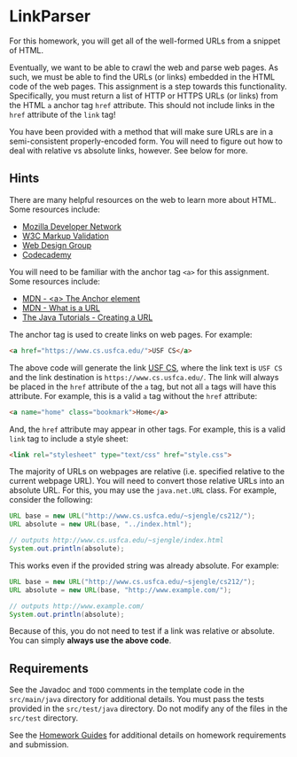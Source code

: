 LinkParser
=================================================

For this homework, you will get all of the well-formed URLs from a snippet of HTML.

Eventually, we want to be able to crawl the web and parse web pages. As such, we must be able to find the URLs (or links) embedded in the HTML code of the web pages. This assignment is a step towards this functionality. Specifically, you must return a list of HTTP or HTTPS URLs (or links) from the HTML `a` anchor tag `href` attribute. This should not include links in the `href` attribute of the `link` tag!

You have been provided with a method that will make sure URLs are in a semi-consistent properly-encoded form. You will need to figure out how to deal with relative vs absolute links, however. See below for more.

## Hints ##

There are many helpful resources on the web to learn more about HTML. Some resources include:

* [Mozilla Developer Network](https://developer.mozilla.org/en-US/docs/Web/HTML)
* [W3C Markup Validation](http://validator.w3.org/)
* [Web Design Group](http://htmlhelp.com/)
* [Codecademy](https://www.codecademy.com/learn/web)

You will need to be familiar with the anchor tag `<a>` for this assignment. Some resources include:

* [MDN - &lt;a&gt; The Anchor element](https://developer.mozilla.org/en-US/docs/Web/HTML/Element/a)
* [MDN - What is a URL](https://developer.mozilla.org/en-US/docs/Learn/Common_questions/What_is_a_URL)
* [The Java Tutorials - Creating a URL](https://docs.oracle.com/javase/tutorial/networking/urls/creatingUrls.html)

The anchor tag is used to create links on web pages. For example:

```html
<a href="https://www.cs.usfca.edu/">USF CS</a>
```

The above code will generate the link <a href="https://www.cs.usfca.edu/">USF CS</a>, where the link text is `USF CS` and the link destination is `https://www.cs.usfca.edu/`. The link will always be placed in the `href` attribute of the `a` tag, but not all `a` tags will have this attribute. For example, this is a valid `a` tag without the `href` attribute:

```html
<a name="home" class="bookmark">Home</a>
```

And, the `href` attribute may appear in other tags. For example, this is a valid `link` tag to include a style sheet:

```html
<link rel="stylesheet" type="text/css" href="style.css">
```

The majority of URLs on webpages are relative (i.e. specified relative to the current webpage URL). You will need to convert those relative URLs into an absolute URL. For this, you may use the `java.net.URL` class. For example, consider the following:

```java
URL base = new URL("http://www.cs.usfca.edu/~sjengle/cs212/");
URL absolute = new URL(base, "../index.html");

// outputs http://www.cs.usfca.edu/~sjengle/index.html
System.out.println(absolute);
```

This works even if the provided string was already absolute. For example:

```java
URL base = new URL("http://www.cs.usfca.edu/~sjengle/cs212/");
URL absolute = new URL(base, "http://www.example.com/");

// outputs http://www.example.com/
System.out.println(absolute);
```

Because of this, you do not need to test if a link was relative or absolute. You can simply **always use the above code**.

## Requirements ##

See the Javadoc and `TODO` comments in the template code in the `src/main/java` directory for additional details. You must pass the tests provided in the `src/test/java` directory. Do not modify any of the files in the `src/test` directory.

See the [Homework Guides](https://usf-cs212-fall2020.github.io/guides/homework/) for additional details on homework requirements and submission.
